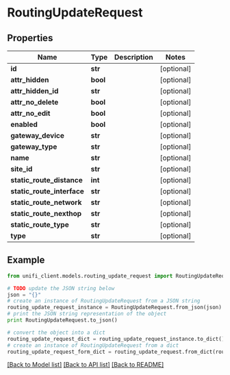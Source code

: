 # RoutingUpdateRequest


## Properties

Name | Type | Description | Notes
------------ | ------------- | ------------- | -------------
**id** | **str** |  | [optional] 
**attr_hidden** | **bool** |  | [optional] 
**attr_hidden_id** | **str** |  | [optional] 
**attr_no_delete** | **bool** |  | [optional] 
**attr_no_edit** | **bool** |  | [optional] 
**enabled** | **bool** |  | [optional] 
**gateway_device** | **str** |  | [optional] 
**gateway_type** | **str** |  | [optional] 
**name** | **str** |  | [optional] 
**site_id** | **str** |  | [optional] 
**static_route_distance** | **int** |  | [optional] 
**static_route_interface** | **str** |  | [optional] 
**static_route_network** | **str** |  | [optional] 
**static_route_nexthop** | **str** |  | [optional] 
**static_route_type** | **str** |  | [optional] 
**type** | **str** |  | [optional] 

## Example

```python
from unifi_client.models.routing_update_request import RoutingUpdateRequest

# TODO update the JSON string below
json = "{}"
# create an instance of RoutingUpdateRequest from a JSON string
routing_update_request_instance = RoutingUpdateRequest.from_json(json)
# print the JSON string representation of the object
print RoutingUpdateRequest.to_json()

# convert the object into a dict
routing_update_request_dict = routing_update_request_instance.to_dict()
# create an instance of RoutingUpdateRequest from a dict
routing_update_request_form_dict = routing_update_request.from_dict(routing_update_request_dict)
```
[[Back to Model list]](../README.md#documentation-for-models) [[Back to API list]](../README.md#documentation-for-api-endpoints) [[Back to README]](../README.md)


